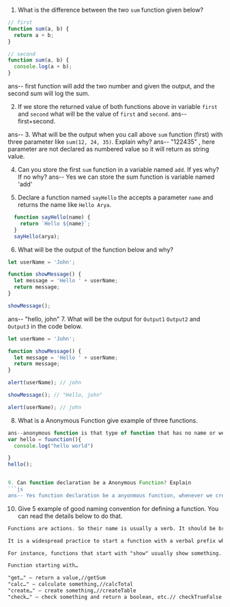 1. What is the difference between the two `sum` function given below?

```js
// first
function sum(a, b) {
  return a + b;
}

// second
function sum(a, b) {
  console.log(a + b);
}
```
ans-- first function will add the two number and given the output, and the second sum will log the sum.

2. If we store the returned value of both functions above in variable `first` and `second` what will be the value of `first` and `second`.
ans-- first+second.

ans-- 3. What will be the output when you call above `sum` function (first) with three parameter like `sum(12, 24, 35)`. Explain why?
ans-- "122435" , here parameter are not declared as numbered value so it will return as string value.

4. Can you store the first `sum` function in a variable named `add`. If yes why? If no why?
ans-- Yes we can store the sum function is variable named 'add'

5. Declare a function named `sayHello` the accepts a parameter `name` and returns the name like `Hello Arya`.
```js
  function sayHello(name) {
    return `Hello ${name}`;
  }
  sayHello(arya);
  ```

6. What will be the output of the function below and why?

```js
let userName = 'John';

function showMessage() {
  let message = 'Hello ' + userName;
  return message;
}

showMessage();

```
ans-- "hello, john"
7. What will be the output for `Output1` `Output2` and `Output3` in the code below.

```js
let userName = 'John';

function showMessage() {
  let message = 'Hello ' + userName;
  return message;
}

alert(userName); // john

showMessage(); // "Hello, john"

alert(userName); // john
```

8. What is a Anonymous Function give example of three functions.
```js
ans--anonymous function is that type of function that has no name or we can say that without any name . example: 
var hello = fuunction(){
  console.log("hello world")

}
hello();


9. Can function declaration be a Anonymous Function? Explain
```js
ans-- Yes function declaration be a anyonmous function, whenever we create a function without any name it is called anyymous function.
```

10. Give 5 example of good naming convention for defining a function. You can read the details below to do that.

```md
Functions are actions. So their name is usually a verb. It should be brief, as accurate as possible and describe what the function does, so that someone reading the code gets an indication of what the function does.

It is a widespread practice to start a function with a verbal prefix which vaguely describes the action. There must be an agreement within the team on the meaning of the prefixes.

For instance, functions that start with "show" usually show something.

Function starting with…

"get…" – return a value,//getSum
"calc…" – calculate something,//calcTotal
"create…" – create something,//createTable
"check…" – check something and return a boolean, etc.// checkTrueFalse
```
